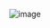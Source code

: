 ![image](https://github.com/CodeNinja18/Carga-archivos/assets/131321652/5f072e36-4480-4f35-ad3f-78a6f3ffe526)

